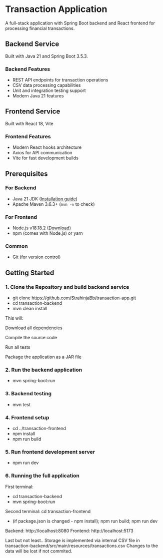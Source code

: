 # Transaction Application

A full-stack application with Spring Boot backend and React frontend for processing financial transactions.

## Backend Service

Built with Java 21 and Spring Boot 3.5.3.

### Backend Features
- REST API endpoints for transaction operations
- CSV data processing capabilities
- Unit and integration testing support
- Modern Java 21 features

## Frontend Service

Built with React 18, Vite

### Frontend Features
- Modern React hooks architecture
- Axios for API communication
- Vite for fast development builds

## Prerequisites

### For Backend
- Java 21 JDK ([Installation guide](https://www.oracle.com/java/technologies/downloads/))
- Apache Maven 3.6.3+ (`mvn -v` to check)

### For Frontend
- Node.js v18.18.2 ([Download](https://nodejs.org/))
- npm (comes with Node.js) or yarn

### Common
- Git (for version control)

## Getting Started

### 1. Clone the Repository and build backend service

- git clone https://github.com/StrahinjaBb/transaction-app.git
- cd transaction-backend
- mvn clean install

This will:

Download all dependencies

Compile the source code

Run all tests

Package the application as a JAR file

### 2. Run the backend application

- mvn spring-boot:run

### 3. Backend testing

- mvn test

### 4. Frontend setup

- cd ../transaction-frontend
- npm install
- npm run build

### 5. Run frontend development server

- npm run dev

### 6. Running the full application

First terminal:
- cd transaction-backend
- mvn spring-boot:run

Second terminal:
cd transaction-frontend
- (if package.json is changed - npm install); npm run build; npm run dev

Backend: http://localhost:8080
Frontend: http://localhost:5173

Last but not least..
Storage is implemented via internal CSV file in transaction-backend/src/main/resources/transactions.csv
Changes to the data will be lost if not commited.